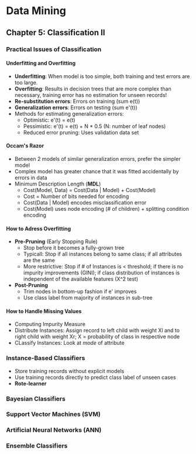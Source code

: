 # Data Mining
## Chapter 5: Classification II
### Practical Issues of Classification
#### Underfitting and Overfitting
* **Underfitting**: When model is too simple, both training and test errors are too large.
* **Overfitting**: Results in decision trees that are more complex than necessary, training error has no estimation for unseen records!
* **Re-substitution errors**: Errors on training (sum e(t))
* **Generalization errors**: Errors on testing (sum e'(t))
* Methods for estimating generalization errors:
	* Optimistic: e'(t) = e(t)
	* Pessimistic: e'(t) = e(t) + N * 0.5 (N: number of leaf nodes)
	* Reduced error pruning: Uses validation data set

#### Occam's Razor
* Between 2 models of similar generalization errors, prefer the simpler model
* Complex model has greater chance that it was fitted accidentally by errors in data
* Minimum Description Length (**MDL**)
	* Cost(Model, Data) = Cost(Data | Model) + Cost(Model)
	* Cost = Number of bits needed for encoding
	* Cost(Data | Model) encodes misclassification error
	* Cost(Model) uses node encoding (# of children) + splitting condition encoding

#### How to Adress Overfitting
* **Pre-Pruning** (Early Stopping Rule)
	* Stop before it becomes a fully-grown tree
	* Typicall: Stop if all instances belong to same class; if all attributes are the same
	* More restrictive: Stop if # of Instances is < threshold; if there is no impurity improvements (GINI); if class distribution of instances is independent of the available features (X^2 test)
* **Post-Pruning**
	* Trim nodes in bottom-up fashion if e' improves
	* Use class label from majority of instances in sub-tree

#### How to Handle Missing Values
* Computing Impurity Measure
* Distribute Instances: Assign record to left child with weight Xl and to right child with weight Xr; X = probability of class in respective node
* CLassify Instances: Look at *mode* of attribute

### Instance-Based Classifiers
* Store training records without explicit models
* Use training records directly to predict class label of unseen cases
* **Rote-learner**


### Bayesian Classifiers

### Support Vector Machines (SVM)

### Artificial Neural Networks (ANN)

### Ensemble Classifiers